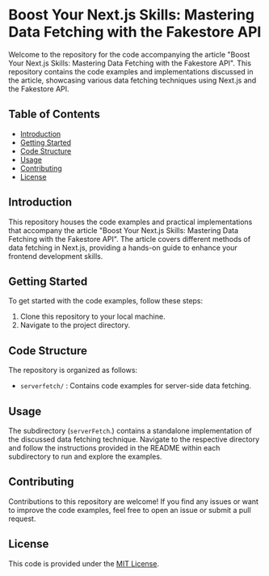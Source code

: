 # Boost Your Next.js Skills: Mastering Data Fetching with the Fakestore API

Welcome to the repository for the code accompanying the article "Boost Your Next.js Skills: Mastering Data Fetching with the Fakestore API". This repository contains the code examples and implementations discussed in the article, showcasing various data fetching techniques using Next.js and the Fakestore API.

## Table of Contents

- [Introduction](#introduction)
- [Getting Started](#getting-started)
- [Code Structure](#code-structure)
- [Usage](#usage)
- [Contributing](#contributing)
- [License](#license)

## Introduction

This repository houses the code examples and practical implementations that accompany the article "Boost Your Next.js Skills: Mastering Data Fetching with the Fakestore API". The article covers different methods of data fetching in Next.js, providing a hands-on guide to enhance your frontend development skills.

## Getting Started

To get started with the code examples, follow these steps:

1. Clone this repository to your local machine.
2. Navigate to the project directory.

## Code Structure

The repository is organized as follows:

- `serverfetch/` : Contains code examples for server-side data fetching.

## Usage

The subdirectory (`serverFetch`.) contains a standalone implementation of the discussed data fetching technique. Navigate to the respective directory and follow the instructions provided in the README within each subdirectory to run and explore the examples.

## Contributing

Contributions to this repository are welcome! If you find any issues or want to improve the code examples, feel free to open an issue or submit a pull request.

## License

This code is provided under the [MIT License](LICENSE).

